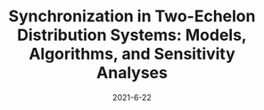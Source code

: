 ---
title: "Synchronization in Two-Echelon Distribution Systems: Models, Algorithms, and Sensitivity Analyses"
collection: publications
permalink: /publication/2021-MA2ELRPS_EscobarCrainicContardo
date: 2021-6-22
venue: 'CIRRELT'
paperurl: '/files/pdf/research/cirrelt-2021-24.pdf'
link: 'https://www.cirrelt.ca/documentstravail/cirrelt-2021-24.pdf'
# code: 'https://doi.org/10.7910/DVN/BEKPWV'
citation: 'David Escobar Vargas, Teodor Gabriel Crainic, & Claudio Contardo (2021). &quot;Synchronization in Two-Echelon Distribution Systems: Models, Algorithms, and Sensitivity Analyses&quot;. <i>CIRRELT</i>.'
---